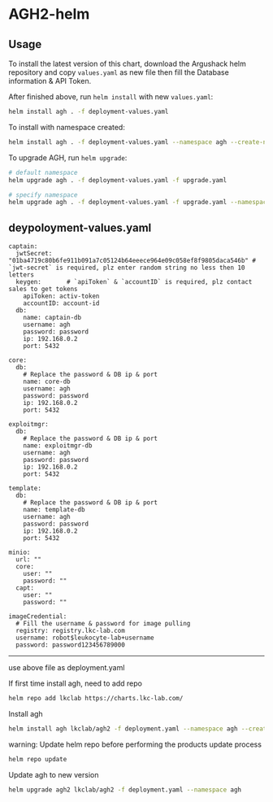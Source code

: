 # AGH2-helm

## Usage

To install the latest version of this chart, download the Argushack helm repository and copy `values.yaml` as new file then fill the Database information & API Token.

After finished above, run `helm install` with new `values.yaml`:

``` bash
helm install agh . -f deployment-values.yaml
```

To install with namespace created:

``` bash
helm install agh . -f deployment-values.yaml --namespace agh --create-namespace
```

To upgrade AGH, run `helm upgrade`:

``` bash
# default namespace
helm upgrade agh . -f deployment-values.yaml -f upgrade.yaml

# specify namespace
helm upgrade agh . -f deployment-values.yaml -f upgrade.yaml --namespace agh
```

## deypoloyment-values.yaml

```
captain:
  jwtSecret: "01ba4719c80b6fe911b091a7c05124b64eeece964e09c058ef8f9805daca546b" # `jwt-secret` is required, plz enter random string no less then 10 letters
  keygen:       # `apiToken` & `accountID` is required, plz contact sales to get tokens
    apiToken: activ-token
    accountID: account-id
  db:
    name: captain-db
    username: agh
    password: password
    ip: 192.168.0.2
    port: 5432

core:
  db:
    # Replace the password & DB ip & port
    name: core-db
    username: agh
    password: password
    ip: 192.168.0.2
    port: 5432

exploitmgr:
  db:
    # Replace the password & DB ip & port
    name: exploitmgr-db
    username: agh
    password: password
    ip: 192.168.0.2
    port: 5432

template:
  db:
    # Replace the password & DB ip & port
    name: template-db
    username: agh
    password: password
    ip: 192.168.0.2
    port: 5432

minio:
  url: ""
  core:
    user: ""
    password: ""
  capt:
    user: ""
    password: ""

imageCredential:
  # Fill the username & password for image pulling
  registry: registry.lkc-lab.com
  username: robot$leukocyte-lab+username
  password: password123456789000
```

---
use above file as deployment.yaml
  
If first time install agh, need to add repo

``` bash
helm repo add lkclab https://charts.lkc-lab.com/
```

Install agh

``` bash
helm install agh lkclab/agh2 -f deployment.yaml --namespace agh --create-namespace
```

warning: Update helm repo before performing the products update process

``` bash
helm repo update
```

Update agh to new version

``` bash
helm upgrade agh2 lkclab/agh2 -f deployment.yaml --namespace agh
```
